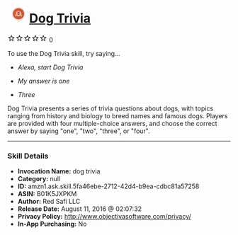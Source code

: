 # &nbsp;<img src="skill_icon" alt="Dog Trivia icon" width="36"> [Dog Trivia](http://alexa.amazon.com/#skills/amzn1.ask.skill.5fa46ebe-2712-42d4-b9ea-cdbc81a57258)
![0 stars](../../images/ic_star_border_black_18dp_1x.png)![0 stars](../../images/ic_star_border_black_18dp_1x.png)![0 stars](../../images/ic_star_border_black_18dp_1x.png)![0 stars](../../images/ic_star_border_black_18dp_1x.png)![0 stars](../../images/ic_star_border_black_18dp_1x.png) 0

To use the Dog Trivia skill, try saying...

* *Alexa, start Dog Trivia*

* *My answer is one*

* *Three*

Dog Trivia presents a series of trivia questions about dogs, with topics ranging from history and biology to breed names and famous dogs. Players are provided with four multiple-choice answers, and choose the correct answer by saying "one", "two", "three", or "four".

***

### Skill Details

* **Invocation Name:** dog trivia
* **Category:** null
* **ID:** amzn1.ask.skill.5fa46ebe-2712-42d4-b9ea-cdbc81a57258
* **ASIN:** B01K5JXPKM
* **Author:** Red Safi LLC
* **Release Date:** August 11, 2016 @ 02:07:32
* **Privacy Policy:** http://www.objectivasoftware.com/privacy/
* **In-App Purchasing:** No
